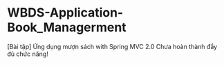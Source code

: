 # WBDS-Application-Book_Managerment
[Bài tập] Ứng dụng mượn sách with Spring MVC 2.0
Chưa hoàn thành đầy đủ chức năng!
